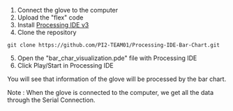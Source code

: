 1. Connect the glove to the computer
2. Upload the "flex" code
3. Install [Processing IDE v3](https://processing.org/download/)
4. Clone the repository
```
git clone https://github.com/PI2-TEAM01/Processing-IDE-Bar-Chart.git
```
5. Open the "bar_char_visualization.pde" file with Processing IDE
6. Click Play/Start in Processing IDE

You will see that information of the glove will be processed by the bar chart.


Note : When the glove is connected to the computer, we get all the data through the Serial Connection. 
